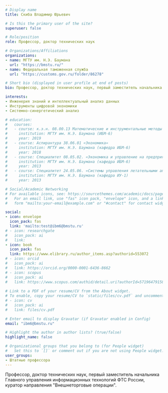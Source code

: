 ```yaml
---
# Display name
title: Скиба Владимир Юрьевич

# Is this the primary user of the site?
superuser: false

# Role/position
role: Профессор, доктор технических наук

# Organizations/Affiliations
organizations:
- name: МГТУ им. Н.Э. Баумана
  url: "https://bmstu.ru/"
- name: Федеральная таможенная служба
  url: "https://customs.gov.ru/folder/86278"

# Short bio (displayed in user profile at end of posts)
bio: Профессор, доктор технических наук, первый заместитель начальника Главного управления информационных технологий ФТС России, куратор направления "Внешнеторговые операции".

interests:
- Инженерия знаний и интеллектуальный анализ данных
- Инструменты цифровой экономики
- Системно-синергетический анализ

# education:
#   courses:
#   - course: к.э.н. 08.00.13 Математические и инструментальные методы экономики
#     institution: МГТУ им. Н.Э. Баумана (ИБМ-6)
#     year: 2019
#   - course: Аспирантура 38.06.01 «Экономика»
#     institution: МГТУ им. Н.Э. Баумана (кафедра ИБМ-6)
#     year: 2018
#   - course: Специалитет 08.05.02. «Экономика и управление на предприятии
#     institution: МГТУ им. Н.Э. Баумана (кафедра ИБМ-6)
#     year: 2013
#   - course: Специалитет 24.05.06. «Системы управления летательными аппаратами» 
#     institution: МГТУ им. Н.Э. Баумана (кафедра ИУ-1)
#     year: 2013

# Social/Academic Networking
# For available icons, see: https://sourcethemes.com/academic/docs/page-builder/#icons
#   For an email link, use "fas" icon pack, "envelope" icon, and a link in the
#   form "mailto:your-email@example.com" or "#contact" for contact widget.

social:
- icon: envelope
  icon_pack: fas
  link: 'mailto:test@ibm6@bmstu.ru'
# - icon: researchgate
#   icon_pack: ai
#   link: 
- icon: book
  icon_pack: fas
  link: https://www.elibrary.ru/author_items.asp?authorid=553072
# - icon: orcid
#   icon_pack: ai
#   link: https://orcid.org/0000-0001-6436-8662
# - icon: scopus
#   icon_pack: ai
#   link: https://www.scopus.com/authid/detail.uri?authorId=57196479158
  
# Link to a PDF of your resume/CV from the About widget.
# To enable, copy your resume/CV to `static/files/cv.pdf` and uncomment the lines below.
# - icon: cv
#   icon_pack: ai
#   link: files/cv.pdf

# Enter email to display Gravatar (if Gravatar enabled in Config)
email: "ibm6@bmstu.ru"

# Highlight the author in author lists? (true/false)
highlight_name: false

# Organizational groups that you belong to (for People widget)
#   Set this to `[]` or comment out if you are not using People widget.
user_groups:
- Штатные профессора
---
```


Профессор, доктор технических наук, первый заместитель начальника Главного управления информационных технологий ФТС России, куратор направления "Внешнеторговые операции".

